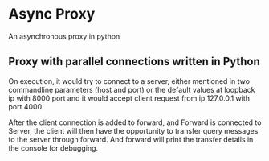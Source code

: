 # Async Proxy

An asynchronous proxy in python

## Proxy with parallel connections written in Python

On execution, it would try to connect to a server, either mentioned in two commandline parameters (host and port) or the default values
at loopback ip with 8000 port and it would accept client request from ip 127.0.0.1 with port 4000.

After the client connection is added to forward, and Forward is connected to Server, the client will then have the opportunity to transfer
query messages to the server through forward. And forward will print the transfer details in the console for debugging.
